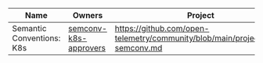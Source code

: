 <!-- sigs -->
| Name | Owners | Project | Board | Areas | Status | Directories | Notes |
|------|--------|---------|-------|-------|--------|-------------|-------|
| Semantic Conventions: K8s | [semconv-k8s-approvers](https://github.com/orgs/open-telemetry/teams/semconv-k8s-approvers) | https://github.com/open-telemetry/community/blob/main/projects/k8s-semconv.md | https://github.com/orgs/open-telemetry/projects/114/views/1 | `area:k8s`, `area:container` | `accepting_contributions`, `active` | `/model/k8s/`, `/model/containers/` | The SIG is looking for contributions! |
<!-- endsigs -->